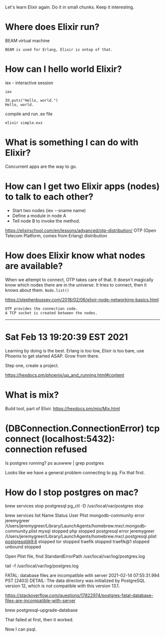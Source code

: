 Let's learn Elixir again.  Do it in small chunks.  Keep it interesting.

# Where does Elixir run?
  BEAM virtual machine

    BEAM is used for Erlang, Elixir is ontop of that.

# How can I hello world Elixir?
  iex - interactive session

    iex

    IO.puts("Hello, world.")
    Hello, world.

  compile and run .ex file

    elixir simple.exs

# What is something I can do with Elixir?

  Concurrent apps are the way to go.

# How can I get two Elixir apps (nodes) to talk to each other?
  * Start two nodes (iex --sname name)
  * Define a module in node A
  * Tell node B to invoke the method.

  https://elixirschool.com/en/lessons/advanced/otp-distribution/
  OTP (Open Telecom Platform, comes from Erlang) distribution

# How does Elixir know what nodes are available?
  When we attempt to connect, OTP takes care of that.  It doesn't magically
  know which nodes there are in the universe.  It tries to connect, then it
  knows about them.  `Node.list()`

  https://stephenbussey.com/2018/02/06/elixir-node-networking-basics.html

    OTP provides the connection code.
    A TCP socket is created between the nodes.

--------------------------------------------------------------------------------

# Sat Feb 13 19:20:39 EST 2021

Learning by doing is the best.  Erlang is too low, Elixir is too bare, use
Phoenix to get started ASAP.  Grow from there.

Step one, create a project.

https://hexdocs.pm/phoenix/up_and_running.html#content

# What is mix?
Build tool, part of Elixir.
  https://hexdocs.pm/mix/Mix.html

# (DBConnection.ConnectionError) tcp connect (localhost:5432): connection refused
Is postgres running?
ps auxwww | grep postgres

Looks like we have a general problem connecting to pg.  Fix that first.

# How do I stop postgres on mac?
brew services stop postgresql
pg_ctl -D /usr/local/var/postgres stop

 brew services list
Name              Status  User        Plist
mongodb-community error   jeremygreer /Users/jeremygreer/Library/LaunchAgents/homebrew.mxcl.mongodb-community.plist
mysql             stopped
php               stopped
postgresql        error   jeremygreer /Users/jeremygreer/Library/LaunchAgents/homebrew.mxcl.postgresql.plist
postgresql@9.6    stopped
tor               stopped
traefik           stopped
traefik@1         stopped
unbound           stopped


Open Plist file, find
  <key>StandardErrorPath</key>
  <string>/usr/local/var/log/postgres.log</string>

  tail -f /usr/local/var/log/postgres.log

FATAL:  database files are incompatible with server
2021-02-14 07:55:31.994 PST [2403] DETAIL:  The data directory was initialized by PostgreSQL version 12, which is not compatible with this version 13.1.

https://stackoverflow.com/questions/17822974/postgres-fatal-database-files-are-incompatible-with-server

brew postgresql-upgrade-database

That failed at first, then it worked.

Now I can psql.
